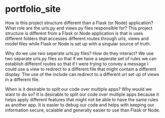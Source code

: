 # portfolio_site
How is this project structure different than a Flask (or Node) application? What role are the urls.py and views.py files responsible for?
This project structure is different from a Flask or Node application is that is uses different folders that accesses different routes through urls, views and model files while Flask or Node is set up with a singular source of truth.


Why do we use two seperate urls.py files? How do they interact?
We use two separate urls.py files so that if we have a seperate set of rules we can establish different routes so that if I were trying to convey a message I could use a view to redirect to a different file that might contain a different display. The use of the include can redirect to a different url set up of views in a different file.


When is it desirable to split our code over multiple apps? Why would we want to do so?
It is desirable to split our code over multiple apps because it helps apply different features that might not be able to have the same rules as another app. It is easier to debug our code and helps with keeping our information secure, scalable and generally easier to use than Flask or Node.
